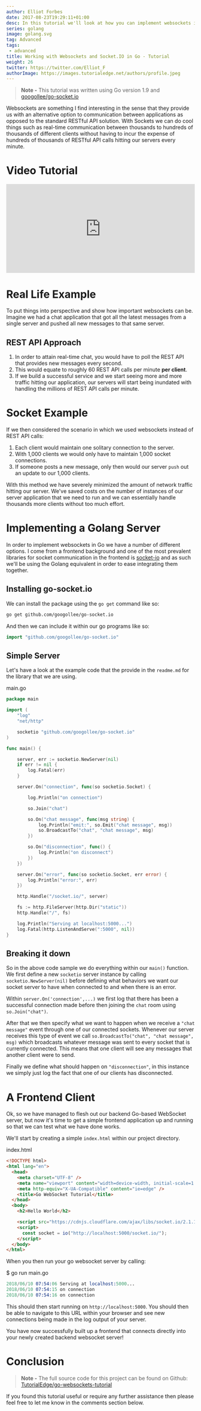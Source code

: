 ```yaml
---
author: Elliot Forbes
date: 2017-08-23T19:29:11+01:00
desc: In this tutorial we'll look at how you can implement websockets in Golang
series: golang
image: golang.svg
tag: Advanced
tags: 
 - advanced
title: Working with Websockets and Socket.IO in Go - Tutorial
weight: 26
twitter: https://twitter.com/Elliot_F
authorImage: https://images.tutorialedge.net/authors/profile.jpeg
---
```


> **Note -** This tutorial was written using Go version 1.9 and
> [googollee/go-socket.io](https://github.com/googollee/go-socket.io)

Websockets are something I find interesting in the sense that they provide us
with an alternative option to communication between applications as opposed to
the standard RESTful API solution. With Sockets we can do cool things such as
real-time communication between thousands to hundreds of thousands of different
clients without having to incur the expense of hundreds of thousands of RESTful
API calls hitting our servers every minute.

# Video Tutorial

<div style="position:relative;height:0;padding-bottom:47.08%"><iframe src="https://www.youtube.com/embed/ycgCMOWPgiw?ecver=2" style="position:absolute;width:100%;height:100%;left:0" width="765" height="360" frameborder="0" allow="autoplay; encrypted-media" allowfullscreen></iframe></div>

# Real Life Example

To put things into perspective and show how important websockets can be. Imagine
we had a chat application that got all the latest messages from a single server
and pushed all new messages to that same server.

## REST API Approach

1. In order to attain real-time chat, you would have to poll the REST API that
   provides new messages every second.
1. This would equate to roughly 60 REST API calls per minute **per client**.
1. If we build a successful service and we start seeing more and more traffic
   hitting our application, our servers will start being inundated with handling
   the millions of REST API calls per minute.

# Socket Example

If we then considered the scenario in which we used websockets instead of REST
API calls:

1. Each client would maintain one solitary connection to the server.
1. With 1,000 clients we would only have to maintain 1,000 socket connections.
1. If someone posts a new message, only then would our server `push` out an
   update to our 1,000 clients.

With this method we have severely minimized the amount of network traffic
hitting our server. We've saved costs on the number of instances of our server
application that we need to run and we can essentially handle thousands more
clients without too much effort.

# Implementing a Golang Server

In order to implement websockets in Go we have a number of different options. I
come from a frontend background and one of the most prevalent libraries for
socket communication in the frontend is [socket-io](https://socket.io/) and as
such we'll be using the Golang equivalent in order to ease integrating them
together.

## Installing go-socket.io

We can install the package using the `go get` command like so:

```bash
go get github.com/googollee/go-socket.io
```

And then we can include it within our go programs like so:

```go
import "github.com/googollee/go-socket.io"
```

## Simple Server

Let's have a look at the example code that the provide in the `readme.md` for
the library that we are using.

<div class="filename">main.go</div>

```go
package main

import (
    "log"
    "net/http"

    socketio "github.com/googollee/go-socket.io"
)

func main() {

    server, err := socketio.NewServer(nil)
    if err != nil {
        log.Fatal(err)
    }

    server.On("connection", func(so socketio.Socket) {

        log.Println("on connection")

        so.Join("chat")

        so.On("chat message", func(msg string) {
            log.Println("emit:", so.Emit("chat message", msg))
            so.BroadcastTo("chat", "chat message", msg)
        })

        so.On("disconnection", func() {
            log.Println("on disconnect")
        })
    })

    server.On("error", func(so socketio.Socket, err error) {
        log.Println("error:", err)
    })

    http.Handle("/socket.io/", server)

    fs := http.FileServer(http.Dir("static"))
    http.Handle("/", fs)

    log.Println("Serving at localhost:5000...")
    log.Fatal(http.ListenAndServe(":5000", nil))
}

```

## Breaking it down

So in the above code sample we do everything within our `main()` function. We
first define a new `socketio` server instance by calling
`socketio.NewServer(nil)` before defining what behaviors we want our socket
server to have when connected to and when there is an error.

Within `server.On('connection',...)` we first log that there has been a
successful connection made before then joining the `chat` room using
`so.Join("chat")`.

After that we then specify what we want to happen when we receive a
`"chat message"` event through one of our connected sockets. Whenever our server
receives this type of event we call
`so.BroadcastTo("chat", "chat message", msg)` which broadcasts whatever message
was sent to every socket that is currently connected. This means that one client
will see any messages that another client were to send.

Finally we define what should happen on `"disconnection"`, in this instance we
simply just log the fact that one of our clients has disconnected.

# A Frontend Client

Ok, so we have managed to flesh out our backend Go-based WebSocket server, but
now it's time to get a simple frontend application up and running so that we can
test what we have done works.

We'll start by creating a simple `index.html` within our project directory.

<div class="filename">index.html</div>

```html
<!DOCTYPE html>
<html lang="en">
  <head>
    <meta charset="UTF-8" />
    <meta name="viewport" content="width=device-width, initial-scale=1.0" />
    <meta http-equiv="X-UA-Compatible" content="ie=edge" />
    <title>Go WebSocket Tutorial</title>
  </head>
  <body>
    <h2>Hello World</h2>

    <script src="https://cdnjs.cloudflare.com/ajax/libs/socket.io/2.1.1/socket.io.js"></script>
    <script>
      const socket = io("http://localhost:5000/socket.io/");
    </script>
  </body>
</html>
```

When you then run your go websocket server by calling:

<div class="filename"> $ go run main.go</div>

```s
2018/06/10 07:54:06 Serving at localhost:5000...
2018/06/10 07:54:15 on connection
2018/06/10 07:54:16 on connection
```

This should then start running on `http://localhost:5000`. You should then be
able to navigate to this URL within your browser and see new connections being
made in the log output of your server.

You have now successfully built up a frontend that connects directly into your
newly created backend websocket server!

# Conclusion

> **Note -** The full source code for this project can be found on Github:
> [TutorialEdge/go-websockets-tutorial](https://github.com/TutorialEdge/go-websockets-tutorial)

If you found this tutorial useful or require any further assistance then please
feel free to let me know in the comments section below.
